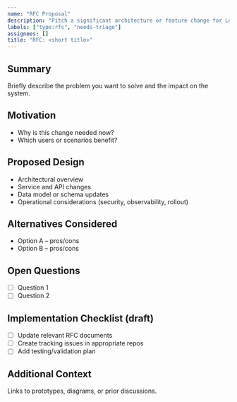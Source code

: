 ```yaml
---
name: "RFC Proposal"
description: "Pitch a significant architecture or feature change for Loqa"
labels: ["type:rfc", "needs-triage"]
assignees: []
title: "RFC: <short title>"
---
```


## Summary
Briefly describe the problem you want to solve and the impact on the system.

## Motivation
- Why is this change needed now?
- Which users or scenarios benefit?

## Proposed Design
- Architectural overview
- Service and API changes
- Data model or schema updates
- Operational considerations (security, observability, rollout)

## Alternatives Considered
- Option A – pros/cons
- Option B – pros/cons

## Open Questions
- [ ] Question 1
- [ ] Question 2

## Implementation Checklist (draft)
- [ ] Update relevant RFC documents
- [ ] Create tracking issues in appropriate repos
- [ ] Add testing/validation plan

## Additional Context
Links to prototypes, diagrams, or prior discussions.
